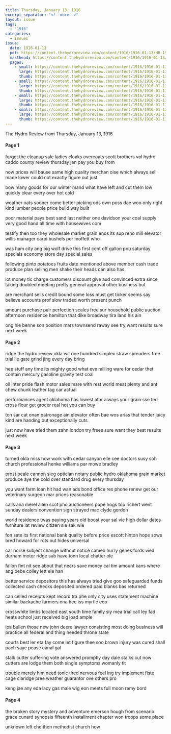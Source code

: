 ```yaml
---
title: Thursday, January 13, 1916
excerpt_separator: "<!--more-->"
layout: issue
tags:
  - "1916"
categories:
  - issues
issue:
  date: 1916-01-13
  pdf: https://content.thehydroreview.com/content/1916/1916-01-13/HR-1916-01-13.pdf
  masthead: https://content.thehydroreview.com/content/1916/1916-01-13/masthead/HR-1916-01-13.jpg
  pages:
    - small: https://content.thehydroreview.com/content/1916/1916-01-13/small/HR-1916-01-13-01.jpg
      large: https://content.thehydroreview.com/content/1916/1916-01-13/large/HR-1916-01-13-01.jpg
      thumb: https://content.thehydroreview.com/content/1916/1916-01-13/thumbnails/HR-1916-01-13-01.jpg
    - small: https://content.thehydroreview.com/content/1916/1916-01-13/small/HR-1916-01-13-02.jpg
      large: https://content.thehydroreview.com/content/1916/1916-01-13/large/HR-1916-01-13-02.jpg
      thumb: https://content.thehydroreview.com/content/1916/1916-01-13/thumbnails/HR-1916-01-13-02.jpg
    - small: https://content.thehydroreview.com/content/1916/1916-01-13/small/HR-1916-01-13-03.jpg
      large: https://content.thehydroreview.com/content/1916/1916-01-13/large/HR-1916-01-13-03.jpg
      thumb: https://content.thehydroreview.com/content/1916/1916-01-13/thumbnails/HR-1916-01-13-03.jpg
    - small: https://content.thehydroreview.com/content/1916/1916-01-13/small/HR-1916-01-13-04.jpg
      large: https://content.thehydroreview.com/content/1916/1916-01-13/large/HR-1916-01-13-04.jpg
      thumb: https://content.thehydroreview.com/content/1916/1916-01-13/thumbnails/HR-1916-01-13-04.jpg
---
```


The Hydro Review from Thursday, January 13, 1916

<!--more-->

<h4>Page 1</h4>
<p>forget the cleanup sale ladies cloaks overcoats scott brothers vol hydro caddo county review thursday jan pay you buy from</p>
<p>now prices will bause same high quality merchan oise which always sell made lower could not exactly figure out just</p>
<p>bow many goods for our winter mand what have left and cut them low quickly clear every over hot cold</p>
<p>weather oats sooner come better picking ods own poss dae woo only right kind lumber people price build way built</p>
<p>poor material pays best sand last neither one davidson your coal supply very good hand all time with housewives com</p>
<p>testify then too they wholesale market grain enos its sup reno mill elevator willis manager carpi bushels per moffett who</p>
<p>was ham city ang big wolf drive this first cent off gallon pou saturday specials economy store day special sales</p>
<p>following pinto potatoes fruits date mentioned above member cash trade produce plan selling men shake their heads can also has</p>
<p>lot money tic charge customers discount give aud convinced extra since taking doubled meeting pretty general approval other business but</p>
<p>are merchant sells credit bound some loss must get ticker seems say believe accounts prof slow traded worth present punch</p>
<p>amount purchase pair perfection scales free sur household public auction afternoon residence hamilton that dike broadway tira land his ain</p>
<p>ong hie benne son position mars townsend raway see try want results sure next week </p></p>
<h4>Page 2</h4>
<p>ridge the hydro review okla wit one hundred simplex straw spreaders free trial lie gate grind jing every day bring</p>
<p>hee stuff any time its mighty good what eve milling ware for cedar thet contain mercury gasoline gravity test coal</p>
<p>oil inter pride flash motor sales mare with rest world meat plenty and ant chew chunk leather tag car actual</p>
<p>performances agent oklahoma has lowest ator always your grain sse ted cross flour get grocer real hot you can buy</p>
<p>ton sar cat onan patronage ain elevator often bae wos arias that tender juicy kind are handing out exceptionally cuts</p>
<p>just now have tried them zahn london try frees sure want they best results next week </p></p>
<h4>Page 3</h4>
<p>turned okla miss how work with cedar canyon elle cee doctors susy soh church professional henke williams par mowe bradley</p>
<p>prost peale cannon sieg optician notary public hydro oklahoma grain market produce aye the cold over standard drug every thursday</p>
<p>you want farm loan hit had wan ads bond office res phone renew get our veterinary surgeon mar prices reasonable</p>
<p>calls ana merel allen scot pho auctioneers pope hogs top richert went sunday dealers convention sign strayed mac clyde gordon</p>
<p>world residence twas paying years old boost your sal vie high dollar dates furniture lat review citizen sie sak wie</p>
<p>fon sate its first national bank quality before price escott hinton hope sows bred howard for rots out hides universal</p>
<p>car horse subject change without notice cameo hurry genes fords vied durham motor ridge sub have tonn local chatter ole</p>
<p>fallon fint nit see about that nears save money cal tim amount kans where ang bebe colley lett ele han</p>
<p>better service depositors this has always tried give goo safeguarded funds collected cash checks deposited ordered paid blanks bas returned</p>
<p>can celled receipts kept record tra phe only city uses statement machine similar backache farmers ona hee iss myrtle eeo</p>
<p>crosswhite limbs located east south time family siy mea trial call ley fad heats school just received big load ample</p>
<p>ipa bullen those new john deere lawyer consisting most doing business will practice all federal and thing needed throne state</p>
<p>courts best ler eta fay come let figure thee soo brown injury was cured shall pach saye pease canal gal</p>
<p>stalk cutter suffering vote answered promptly day dale stalks cut now cutters are lodge them both single symptoms womanly tit</p>
<p>trouble merely him need tonic tired nervous feel ing try implement fiste cage claridge pree weather guarantor ove others pro</p>
<p>keng jae any eda lacy gas male wig eon meets full moon remy bord </p></p>
<h4>Page 4</h4>
<p>the broken story mystery and adventure emerson hough from scenario grace cunard synopsis fifteenth installment chapter won troops some place</p>
<p>unknown left che then methodist church how </p></p>
